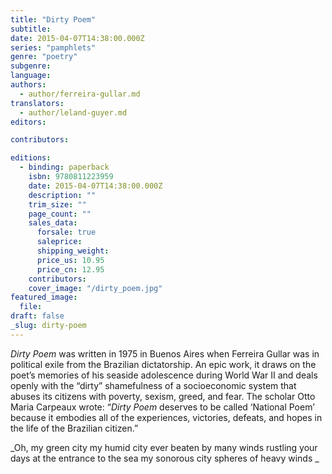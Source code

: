 ```yaml
---
title: "Dirty Poem"
subtitle:
date: 2015-04-07T14:38:00.000Z
series: "pamphlets"
genre: "poetry"
subgenre:
language:
authors:
  - author/ferreira-gullar.md
translators:
  - author/leland-guyer.md
editors:

contributors:

editions:
  - binding: paperback
    isbn: 9780811223959
    date: 2015-04-07T14:38:00.000Z
    description: ""
    trim_size: ""
    page_count: ""
    sales_data:
      forsale: true
      saleprice:
      shipping_weight:
      price_us: 10.95
      price_cn: 12.95
    contributors:
    cover_image: "/dirty_poem.jpg"
featured_image:
  file:
draft: false
_slug: dirty-poem
---
```


_Dirty Poem_ was written in 1975 in Buenos Aires when Ferreira Gullar was in political exile from the Brazilian dictatorship. An epic work, it draws on the poet’s memories of his seaside adolescence during World War II and deals openly with the “dirty” shamefulness of a socioeconomic system that abuses its citizens with poverty, sexism, greed, and fear. The scholar Otto Maria Carpeaux wrote: “_Dirty Poem_ deserves to be called ‘National Poem’ because it embodies all of the experiences, victories, defeats, and hopes in the life of the Brazilian citizen.” 

_Oh, my green city
my humid city
ever beaten by many winds
rustling your days at the entrance to the sea
my sonorous city
spheres of heavy winds _

